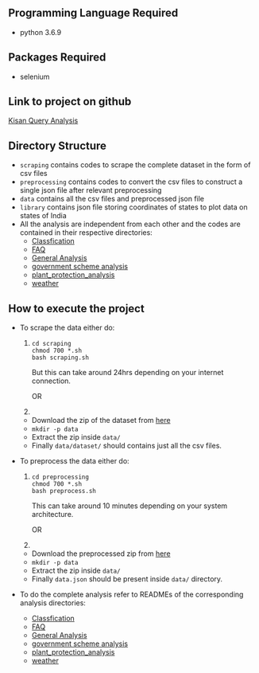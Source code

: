 ## Programming Language Required
- python 3.6.9

## Packages Required
* selenium

## Link to project on github
[Kisan Query Analysis](https://github.com/neilrs123/Kisan-Query-Analysis)

## Directory Structure
- `scraping` contains codes to scrape the complete dataset in the form of csv files
- `preprocessing` contains codes to convert the csv files to construct a single json file after relevant preprocessing
- `data` contains all the csv files and preprocessed json file
- `library` contains json file storing coordinates of states to plot data on states of India
- All the analysis are independent from each other and the codes are contained in their respective directories:
  - [Classfication](Classification)
  - [FAQ](FAQ)
  - [General Analysis](<General Analysis>)
  - [government scheme analysis](<government scheme analysis>)
  - [plant_protection_analysis](plant_protection_analysis)
  - [weather](weather)

## How to execute the project
- To scrape the data either do:
  1. ```
     cd scraping
     chmod 700 *.sh
     bash scraping.sh
     ```
     But this can take around 24hrs depending on your internet connection.

     OR

  2.
    - Download the zip of the dataset from [here](https://drive.google.com/file/d/1KCynUm5sG9muGJ3RXpziZgCgkpqjpWas/view?usp=sharing)
    - `mkdir -p data`
    - Extract the zip inside `data/`
    - Finally `data/dataset/` should contains just all the csv files.

- To preprocess the data either do:
  1. ```
     cd preprocessing
     chmod 700 *.sh
     bash preprocess.sh
     ```
     This can take around 10 minutes depending on your system architecture.

     OR

  2.
    - Download the preprocessed zip from [here](https://drive.google.com/file/d/1aCLOxUS2FRKzrbmMjrSeOsgrnJ1AAQH9/view?usp=sharing)
    - `mkdir -p data`
    - Extract the zip inside `data/`
    - Finally `data.json` should be present inside `data/` directory.

- To do the complete analysis refer to READMEs of the corresponding analysis directories:
  - [Classfication](Classification)
  - [FAQ](FAQ)
  - [General Analysis](<General Analysis>)
  - [government scheme analysis](<government scheme analysis>)
  - [plant_protection_analysis](plant_protection_analysis)
  - [weather](weather)
